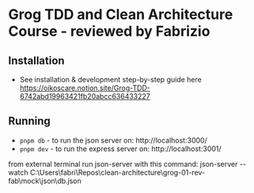 # Grog TDD and Clean Architecture Course - reviewed by Fabrizio

## Installation

- See installation & development step-by-step guide here https://oikoscare.notion.site/Grog-TDD-6742abd19963421fb20abcc636433227

## Running

- `pnpm db` - to run the json server on: http://localhost:3000/
- `pnpm dev` - to run the express server on: http://localhost:3001/

from external terminal run json-server with this command:
json-server --watch C:\Users\fabri\Repos\clean-architecture\grog-01-rev-fab\mock\json\db.json
